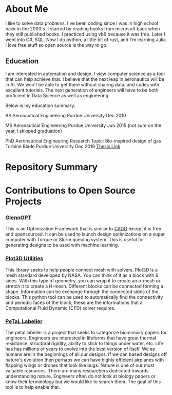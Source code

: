 # About Me
I like to solve data problems. I've been coding since I was in high school back in the 2000's. I started by reading books from microsoft back when they still published books. I practiced using vb6 because it was free. Later I went into C#, SQL. Now I do python, a little bit of rust, and I'm learning Julia. I love free stuff so open source is the way to go. 

## Education
I am interested in automation and design. I view computer science as a tool that can help achieve that. I believe that the next leap in aeronautics will be in AI. We won't be able to get there without sharing data, and codes with excellent tutorials. The next generation of engineers will have to be both proficient in Data Science as well as engineering. 

Below is my education summary: 

BS Aeronautical Engineering
Purdue University Dec 2010


MS Aeronautical Engineering
Purdue University Jun 2015 (not sure on the year, I skipped graduation) 


PhD Aeronautical Engineering
Research Topic: Bio-inspired design of gas Turbine Blade 
Purdue University Dec 2019
[Thesis Link](https://hammer.purdue.edu/articles/thesis/Bio-inspired_Design_of_a_Turbine_Stage/10055423)

# Repository Summary


# Contributions to Open Source Projects
### [GlennOPT](https://github.com/nasa/GlennOPT) 
This is an Optimization Framework that is similar to [CADO](http://www1.dem.ist.utl.pt/engopt2010/Book_and_CD/Papers_CD_Final_Version/pdf/01/01297-01.pdf) except it is free and opensourced. It can be used to launch design optimizations on a super computer with Torque or Slurm queuing system. This is useful for generating designs to be used with machine learning. 

### [Plot3D Utilities](https://github.com/nasa/Plot3D_utilities)
This library seeks to help people connect mesh with solvers. Plot3D is a mesh standard developed by NASA. You can think of it as a block with 6 sides. With this type of geometry, you can wrap it to create an o-mesh or stretch it to create a H-mesh. Different blocks can be connected forming a shape. Information can be exchange through the connected sides of the blocks. This python tool can be used to automatically find the connectivity and periodic faces of the block; these are the informations that a Computational Fluid Dynamic (CFD) solver requires. 

### [PeTaL Labeller](https://github.com/nasa-petal/PeTaL-labeller)
The petal labeller is a project that seeks to categorize biomimicry papers for engineers. Engineers are interested in lifeforms that have great thermal resistance, structural rigidity, ability to stick to things under water, etc. Life has has millions of years to evolve into the best version of itself. We as humans are in the beginnings of all our designs. If we can based designs off nature's evolution then perhaps we can have highly efficient airplanes with flapping wings or drones that look like bugs. Nature is one of our most valuable resources. There are many researchers dedicated towards understanding nature. Engineers often do not look at biology papers or know their terminology but we would like to search them. The goal of this tool is to help enable that. 





